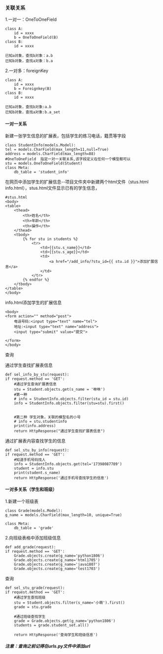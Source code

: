 ### 关联关系
1.一对一：OneToOneField

    class A:
        id = xxxx
        b = OneToOneField(B)
    class B:
        id = xxxx
        
    已知a对象，查找b对象：a.b
    已知b对象，查找a对象：b.a
    
2.一对多：foreignKey

    class A:
        id = xxxx
        b = Foreignkey(B)
    class B:
        id = xxxx
    
    已知a对象，查找b对象:a.b
    已知b对象，查找a对象:b.a_set
    
#### 一对一关系
新建一张学生信息的扩展表，包括学生的练习电话，籍贯等字段

    class StudentInfo(models.Model):
    tel = models.CharField(max_length=11,null=True)
    address = models.CharField(max_length=88)
    #OneToOneField  指定一对一关联关系,该字段定义在任何一个模型都可以
    stu = models.OneToOneField(Student)
    class Meta:
        db_table = 'student_info'

在网页中添加学生的扩展信息--项目文件夹中新建两个html文件（stus.html info.html），stus.html文件显示已有的学生信息，
    
    #stus.html
    <body>
    <table>
        <thead>
            <th>姓名</th>
            <th>年龄</th>
            <th>操作</th>
        </thead>
        <tbody>
            {% for stu in students %}
                <tr>
                    <td>{{stu.s_name}}</td>
                    <td>{{stu.s_age}}</td>
                    <td>
                        <a href="/add_info/?stu_id={{ stu.id }}">添加扩展信息</a>
                    </td>
                </tr>
            {% endfor %}
        </tbody>
    </table>
    </body>
    
info.html添加学生的扩展信息

    <body>
    <form action="" method="post">
        电话号码:<input type="text" name="tel">
        地址:<input type="text" name="address">
        <input type="submit" value="提交">

    </form>
    </body>
    
查询

通过学生查找扩展表信息

    def sel_info_by_stu(request):
    if request.method == 'GET':
        #通过学生查询扩展表信息
        stu = Student.objects.get(s_name = '咻咻')
        #第一种
        # info = StudentInfo.objects.filter(stu_id = stu.id)
        info = StudentInfo.objects.filter(stu=stu).first()


        #第二种 学生对象，关联的模型名的小号
        # info = stu.studentinfo
        print(info.address)
        return HttpResponse("通过学生查找扩展表信息")
        

通过扩展表内容查找学生的信息

    def sel_stu_by_info(request):
    if request.method == 'GET':
        #知道手机号码找人
        info = StudentInfo.objects.get(tel='17398087789')
        student = info.stu
        print(student.s_name)
        return HttpResponse('通过手机号查找学生的信息')
        
#### 一对多关系（学生和班级）
1.新建一个班级表

    class Grade(models.Model):
    g_name = models.CharField(max_length=10, unique=True)

    class Meta:
        db_table = 'grade'
        
2.向班级表格中添加班级信息

    def add_grade(request):
    if request.method == 'GET':
        Grade.objects.create(g_name='python1806')
        Grade.objects.create(g_name='html1705')
        Grade.objects.create(g_name='java1807')
        Grade.objects.create(g_name='test1703')
        
查询

    def sel_stu_grade(request):
    if request.method == 'GET':
        #通过学生查找班级
        stu = Student.objects.filter(s_name='小萌').first()
        grade = stu.grade

        #通过班级查找学生
        grade = Grade.objects.get(g_name='python1806')
        students = grade.student_set.all()

        return HttpResponse('查询学生和班级信息')
        
##### 注意：查询之前记得在urls.py文件中添加url
    
    
 
    


    